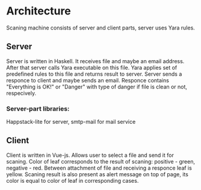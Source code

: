 # Architecture
Scaning machine consists of server and client parts, server uses Yara rules.

## Server
Server is written in Haskell. It receives file and maybe an email address.
After that server calls Yara executable on this file.
Yara applies set of predefined rules to this file and returns result to server.
Server sends a responce to client and maybe sends an email.
Responce contains "Everything is OK!" or "Danger" with type of danger if file is clean or not, respecively.

### Server-part libraries:
Happstack-lite for server, smtp-mail for mail service

## Client
Client is written in Vue-js. Allows user to select a file and send it for scaning.
Color of leaf corresponds to the result of scaning: positive - green, negative - red.
Between attachment of file and receiving a responce leaf is yellow.
Scaning result is also present as alert message on top of page, its color is equal to color of leaf in corresponding cases.

